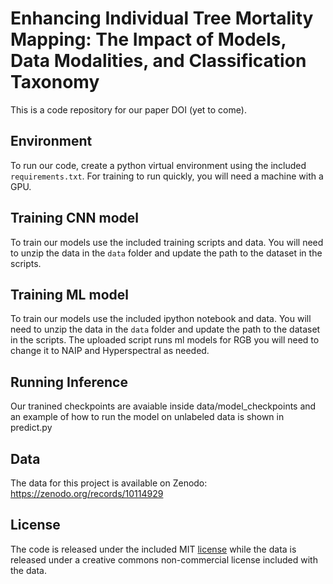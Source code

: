 # Enhancing Individual Tree Mortality Mapping: The Impact of Models, Data Modalities, and Classification Taxonomy
This is a code repository for our paper DOI (yet to come).

## Environment
To run our code, create a python virtual environment using the included `requirements.txt`. For training to run quickly, you will need a machine with a GPU.

## Training CNN model
To train our models use the included training scripts and data. You will need to unzip the data in the `data` folder and update the path to the dataset in the scripts.  

## Training ML model
To train our models use the included ipython notebook and data. You will need to unzip the data in the `data` folder and update the path to the dataset in the scripts. The uploaded script runs ml models for RGB you will need to change it to NAIP and Hyperspectral as needed.

## Running Inference
Our tranined checkpoints are avaiable inside data/model_checkpoints and an example of how to run the model on unlabeled data is shown in predict.py

## Data
The data for this project is available on Zenodo: <a href="https://zenodo.org/records/10114929" target="_blank"> https://zenodo.org/records/10114929 </a>

## License
The code is released under the included MIT [license](LICENSE) while the data is released under a creative commons non-commercial license included with the data.
